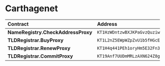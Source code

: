 # Carthagenet

| Contract | Address |
| :--- | :--- |
| **NameRegistry.CheckAddressProxy** | `KT1HzWDntzwBXJKPaGvzQuziwVtcZkyvtqjp` |
| **TLDRegistrar.BuyProxy** | `KT1L2nZ5EWpWZpZvU1b5fHGcEvcPS67DxqHL` |
| **TLDRegistrar.RenewProxy** | `KT1H4q441PEh1oryHm5E32Fn3NTBCYkmC5W7` |
| **TLDRegistrar.CommitProxy** | `KT19Anf7UUDmMRLzAXN624Z8gWe5KhVPp7vT` |

